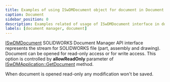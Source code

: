 ```yaml
---
title: Examples of using ISwDMDocument object for document in Document Manager API
caption: Document
sidebar_position: 0
description: Examples related of usage of ISwDMDocument interface in document manager API
labels: [document manager, document]
---
```

[ISwDMDocument](https://help.solidworks.com/2016/english/api/swdocmgrapi/SolidWorks.Interop.swdocumentmgr~SolidWorks.Interop.swdocumentmgr.ISwDMDocument.html) SOLIDWORKS Document Manager API interface represents the stream for SOLIDWORKS file (part, assembly and drawing). Document can be opened for read-only access or for write access. This option is controlled by **allowReadOnly** parameter of [ISwDMApplication::GetDocument](https://help.solidworks.com/2012/english/api/swdocmgrapi/solidworks.interop.swdocumentmgr~solidworks.interop.swdocumentmgr.iswdmapplication~getdocument.html) method.

When document is opened read-only any modification won't be saved. 
